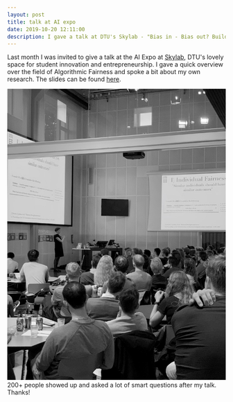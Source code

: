 ```yaml
---
layout: post
title: talk at AI expo
date: 2019-10-20 12:11:00
description: I gave a talk at DTU's Skylab - "Bias in - Bias out? Building Fair Models from Imbalanced Data."
---
```

Last month I was invited to give a talk at the AI Expo at <a href="hhttps://www.skylab.dtu.dk">Skylab</a>, DTU's lovely space for student innovation and entrepreneurship. I gave a quick overview over the field of Algorithmic Fairness and spoke a bit about my own research. The slides can be found <a href="https://github.com/polaschwoebel/polaschwoebel.github.io/blob/master/pdf/Bias_in_bias_out.pdf">here</a>.


<div class="img">
	<img class="col three" src="/img/skylab.jpg">
</div>
<div class="col three caption">
	200+ people showed up and asked a lot of smart questions after my talk. Thanks!
</div>
